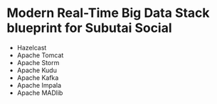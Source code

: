 # Modern Real-Time Big Data Stack blueprint for Subutai Social

* Hazelcast
* Apache Tomcat
* Apache Storm
* Apache Kudu
* Apache Kafka
* Apache Impala
* Apache MADlib
    

